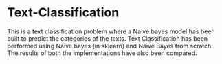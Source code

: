 # Text-Classification
This is a text classification problem where a Naive bayes model has been built to predict the categories of the texts. Text Classification has been performed using Naive bayes (in sklearn) and Naive Bayes from scratch. The results of both the implementations have also been compared.
